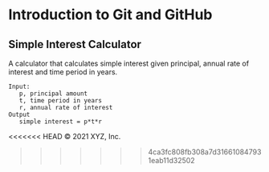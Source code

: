 # Introduction to Git and GitHub

## Simple Interest Calculator

A calculator that calculates simple interest given principal, annual rate of interest and time period in years.

```
Input:
   p, principal amount
   t, time period in years
   r, annual rate of interest
Output
   simple interest = p*t*r
```

<<<<<<< HEAD
© 2021 XYZ, Inc.
>>>>>>> 4ca3fc808fb308a7d316610847931eab11d32502
